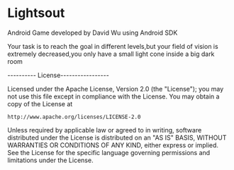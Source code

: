 # Lightsout
  
Android Game developed by David Wu using Android SDK 

Your task is to reach the goal in different levels,but your field of vision is extremely decreased,you only have a small light cone inside a big dark room

---------- License-----------------

Licensed under the Apache License, Version 2.0 (the "License");
you may not use this file except in compliance with the License.
You may obtain a copy of the License at

    http://www.apache.org/licenses/LICENSE-2.0

Unless required by applicable law or agreed to in writing, software
distributed under the License is distributed on an "AS IS" BASIS,
WITHOUT WARRANTIES OR CONDITIONS OF ANY KIND, either express or implied.
See the License for the specific language governing permissions and
limitations under the License.


